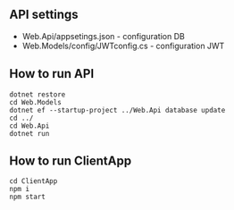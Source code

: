 ## API settings

+ Web.Api/appsetings.json - configuration DB
+ Web.Models/config/JWTconfig.cs - configuration JWT

## How to run API
```
dotnet restore
cd Web.Models
dotnet ef --startup-project ../Web.Api database update
cd ../
cd Web.Api
dotnet run
```
## How to run ClientApp
```
cd ClientApp
npm i
npm start
```

